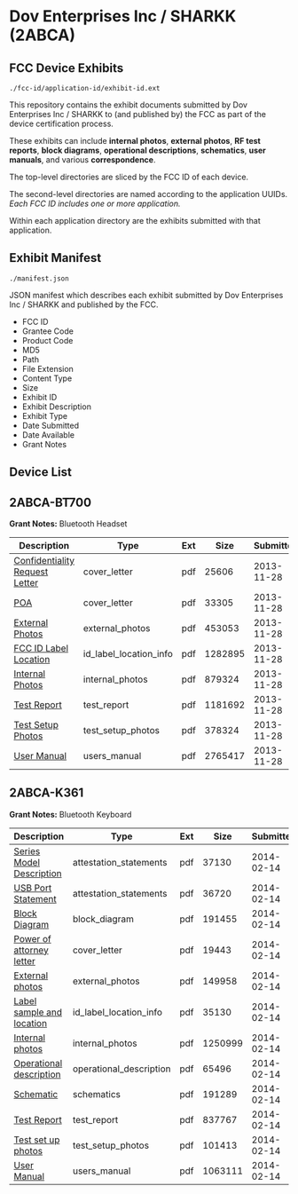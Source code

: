 # Dov Enterprises Inc / SHARKK (2ABCA)
## FCC Device Exhibits

```
./fcc-id/application-id/exhibit-id.ext
```

This repository contains the exhibit documents submitted by Dov Enterprises Inc / SHARKK to (and published by) the FCC as part of the device certification process.

These exhibits can include **internal photos**, **external photos**, **RF test reports**, **block diagrams**, **operational descriptions**, **schematics**, **user manuals**, and various **correspondence**.

The top-level directories are sliced by the FCC ID of each device.

The second-level directories are named according to the application UUIDs. *Each FCC ID includes one or more application.*

Within each application directory are the exhibits submitted with that application. 

## Exhibit Manifest

```
./manifest.json
```

JSON manifest which describes each exhibit submitted by Dov Enterprises Inc / SHARKK and published by the FCC.

- FCC ID
- Grantee Code
- Product Code
- MD5
- Path
- File Extension
- Content Type
- Size
- Exhibit ID
- Exhibit Description
- Exhibit Type
- Date Submitted
- Date Available
- Grant Notes

## Device List
## 2ABCA-BT700
**Grant Notes:** Bluetooth Headset

| Description | Type | Ext | Size | Submitted | Available |
| ----------- | ---- | --- | ---- | --------- | --------- |
| [Confidentiality Request Letter](2ABCA-BT700/f941e89cdd405dda94de79183cd232e5/2130083.pdf) | cover_letter | pdf | 25606 | 2013-11-28 | 2013-11-28 |
| [POA](2ABCA-BT700/f941e89cdd405dda94de79183cd232e5/2130084.pdf) | cover_letter | pdf | 33305 | 2013-11-28 | 2013-11-28 |
| [External Photos](2ABCA-BT700/f941e89cdd405dda94de79183cd232e5/2130085.pdf) | external_photos | pdf | 453053 | 2013-11-28 | 2013-11-28 |
| [FCC ID Label Location](2ABCA-BT700/f941e89cdd405dda94de79183cd232e5/2130087.pdf) | id_label_location_info | pdf | 1282895 | 2013-11-28 | 2013-11-28 |
| [Internal Photos](2ABCA-BT700/f941e89cdd405dda94de79183cd232e5/2130086.pdf) | internal_photos | pdf | 879324 | 2013-11-28 | 2013-11-28 |
| [Test Report](2ABCA-BT700/f941e89cdd405dda94de79183cd232e5/2130088.pdf) | test_report | pdf | 1181692 | 2013-11-28 | 2013-11-28 |
| [Test Setup Photos](2ABCA-BT700/f941e89cdd405dda94de79183cd232e5/2130089.pdf) | test_setup_photos | pdf | 378324 | 2013-11-28 | 2013-11-28 |
| [User Manual](2ABCA-BT700/f941e89cdd405dda94de79183cd232e5/2130090.pdf) | users_manual | pdf | 2765417 | 2013-11-28 | 2013-11-28 |
## 2ABCA-K361
**Grant Notes:** Bluetooth Keyboard

| Description | Type | Ext | Size | Submitted | Available |
| ----------- | ---- | --- | ---- | --------- | --------- |
| [Series Model Description](2ABCA-K361/13a08007a5c84c5eb7b2fbabe940509f/2190507.pdf) | attestation_statements | pdf | 37130 | 2014-02-14 | 2014-02-14 |
| [USB Port Statement](2ABCA-K361/13a08007a5c84c5eb7b2fbabe940509f/2190509.pdf) | attestation_statements | pdf | 36720 | 2014-02-14 | 2014-02-14 |
| [Block Diagram](2ABCA-K361/13a08007a5c84c5eb7b2fbabe940509f/2190499.pdf) | block_diagram | pdf | 191455 | 2014-02-14 | 2014-02-14 |
| [Power of attorney letter](2ABCA-K361/13a08007a5c84c5eb7b2fbabe940509f/2190504.pdf) | cover_letter | pdf | 19443 | 2014-02-14 | 2014-02-14 |
| [External photos](2ABCA-K361/13a08007a5c84c5eb7b2fbabe940509f/2190500.pdf) | external_photos | pdf | 149958 | 2014-02-14 | 2014-02-14 |
| [Label sample and location](2ABCA-K361/13a08007a5c84c5eb7b2fbabe940509f/2190501.pdf) | id_label_location_info | pdf | 35130 | 2014-02-14 | 2014-02-14 |
| [Internal photos](2ABCA-K361/13a08007a5c84c5eb7b2fbabe940509f/2190502.pdf) | internal_photos | pdf | 1250999 | 2014-02-14 | 2014-02-14 |
| [Operational description](2ABCA-K361/13a08007a5c84c5eb7b2fbabe940509f/2190503.pdf) | operational_description | pdf | 65496 | 2014-02-14 | 2014-02-14 |
| [Schematic](2ABCA-K361/13a08007a5c84c5eb7b2fbabe940509f/2190505.pdf) | schematics | pdf | 191289 | 2014-02-14 | 2014-02-14 |
| [Test Report](2ABCA-K361/13a08007a5c84c5eb7b2fbabe940509f/2190506.pdf) | test_report | pdf | 837767 | 2014-02-14 | 2014-02-14 |
| [Test set up photos](2ABCA-K361/13a08007a5c84c5eb7b2fbabe940509f/2190508.pdf) | test_setup_photos | pdf | 101413 | 2014-02-14 | 2014-02-14 |
| [User Manual](2ABCA-K361/13a08007a5c84c5eb7b2fbabe940509f/2190510.pdf) | users_manual | pdf | 1063111 | 2014-02-14 | 2014-02-14 |
